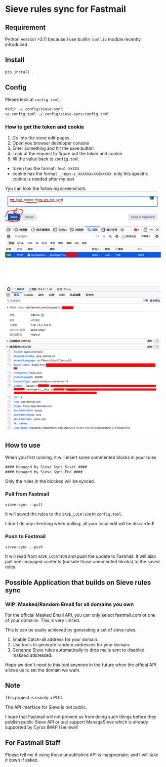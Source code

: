 # Sieve rules sync for Fastmail

## Requirement
Python version >3.11 because I use builtin `tomllib` module recently introduced.

## Install
```bash
pip install .
```
## Config
Please look at `config.toml`.

```bash
mkdir ~/.config/sieve-sync
cp config.toml ~/.config/sieve-sync/config.toml
```

### How to get the token and cookie
1. Go into the sieve edit pages.
2. Open you browser developer console
3. Enter something and hit the save button.
4. Look at the request to figure out the token and cookie.
5. fill the value back to `config.toml`

- token has the format: `fma1-XXXXX`
- cookie has the format `__Host-s_XXXXXX=XXXXXXXX`: only this specific cookie is needed after my test

You can look the following screenshots:
![Edit Sieve to trigger request](./images/sieve_edit.png)
![Capture request](./images/sieve_request.png)


## How to use
When you first running; it will insert some commented blocks in your rules
```
#### Managed by Sieve Sync Start ####
#### Managed by Sieve Sync End ####
```

Only the rules in the blocked will be synced.

### Pull from Fastmail
```
sieve-sync --pull
```

It will saved the rules to the `SAVE_LOCATION` in `config.toml`.

<red>I don't do any checking when pulling; all your local edit will be discarded!</red>

### Push to Fastmail
```
sieve-sync --push
```

It will read from `SAVE_LOCATION` and push the update to Fastmail.
<red>It will also pull non-managed contents (outside those commented blocks) to the saved rules.</red>

## Possible Application that builds on Sieve rules sync
### WIP: Masked/Random Email for all domains you own
For the official Masked Email API, you can only select fastmail.com or one of your domains. This is very limited.

This is can be easily achieved by generating a set of sieve rules.

1. Enable Catch-all address for your domain.
2. Use tools to generate random addresses for your domain.
3. Generate Sieve rules automatically to drop mails sent to disabled maksed addressed.

Hope we don't need to this tool anymore in the future when the offical API allows us to set the domain we want.

## Note
This project is mainly a POC.

The API interface for Sieve is not public.

I hope that Fastmail will not prevent us from doing such things before they publish public Sieve API or just support ManageSieve which is already supported by Cyrus IMAP I believe!!


## For Fastmail Staff
Please tell me if using these unpublished API is inappopriate; and I will take it down if asked.
